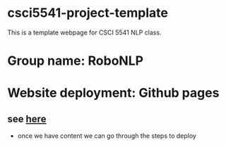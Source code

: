 # csci5541-project-template

This is a template webpage for CSCI 5541 NLP class.

# Group name: RoboNLP

# Website deployment: Github pages
## see [here](https://docs.github.com/en/pages/getting-started-with-github-pages/creating-a-github-pages-site#creating-your-site)
- once we have content we can go through the steps to deploy